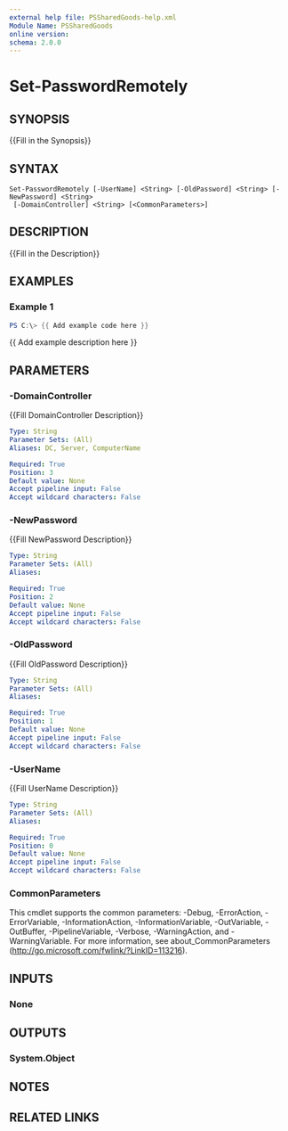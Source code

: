```yaml
---
external help file: PSSharedGoods-help.xml
Module Name: PSSharedGoods
online version:
schema: 2.0.0
---
```


# Set-PasswordRemotely

## SYNOPSIS
{{Fill in the Synopsis}}

## SYNTAX

```
Set-PasswordRemotely [-UserName] <String> [-OldPassword] <String> [-NewPassword] <String>
 [-DomainController] <String> [<CommonParameters>]
```

## DESCRIPTION
{{Fill in the Description}}

## EXAMPLES

### Example 1
```powershell
PS C:\> {{ Add example code here }}
```

{{ Add example description here }}

## PARAMETERS

### -DomainController
{{Fill DomainController Description}}

```yaml
Type: String
Parameter Sets: (All)
Aliases: DC, Server, ComputerName

Required: True
Position: 3
Default value: None
Accept pipeline input: False
Accept wildcard characters: False
```

### -NewPassword
{{Fill NewPassword Description}}

```yaml
Type: String
Parameter Sets: (All)
Aliases:

Required: True
Position: 2
Default value: None
Accept pipeline input: False
Accept wildcard characters: False
```

### -OldPassword
{{Fill OldPassword Description}}

```yaml
Type: String
Parameter Sets: (All)
Aliases:

Required: True
Position: 1
Default value: None
Accept pipeline input: False
Accept wildcard characters: False
```

### -UserName
{{Fill UserName Description}}

```yaml
Type: String
Parameter Sets: (All)
Aliases:

Required: True
Position: 0
Default value: None
Accept pipeline input: False
Accept wildcard characters: False
```

### CommonParameters
This cmdlet supports the common parameters: -Debug, -ErrorAction, -ErrorVariable, -InformationAction, -InformationVariable, -OutVariable, -OutBuffer, -PipelineVariable, -Verbose, -WarningAction, and -WarningVariable. For more information, see about_CommonParameters (http://go.microsoft.com/fwlink/?LinkID=113216).

## INPUTS

### None

## OUTPUTS

### System.Object
## NOTES

## RELATED LINKS
